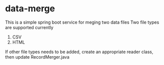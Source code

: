 # data-merge
This is a simple spring boot service for meging two data files
Two file types are supported currently
1. CSV
2. HTML

If other file types needs to be added, create an appropriate reader class, then update RecordMerger.java